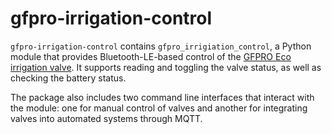 # gfpro-irrigation-control

`gfpro-irrigation-control` contains `gfpro_irrigiation_control`, a Python module that provides Bluetooth-LE-based control of the [GFPRO Eco irrigation valve](https://gfgarden.it/en/products/programmatore-d-irrigazione-gfpro-eco-watering-computer-bluetooth%C2%AE-1). It supports reading and toggling the valve status, as well as checking the battery status.

The package also includes two command line interfaces that interact with the module: one for manual control of valves and another for integrating valves into automated systems through MQTT.
